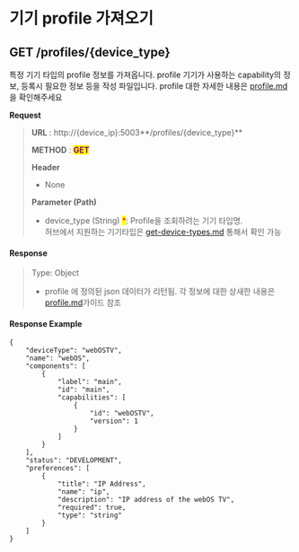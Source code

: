 # 기기 profile 가져오기

## GET /profiles/{device\_type}

특정 기기 타입의 profile 정보를 가져옵니다. profile 기기가 사용하는 capability의 정보, 등록시 필요한 정보 등을 작성 파일입니다. profile 대한 자세한 내용은 [profile.md](../../../../fundamentals/damda-device/custom-sub-device/profile.md "mention")을 확인해주세요



**Request**

> **URL** : http://{device\_ip}:5003**/profiles/{device\_type}**
>
> **METHOD** : <mark style="color:purple;">**GET**</mark>
>
> **Header**&#x20;
>
> * None
>
> **Parameter (Path)**
>
> * device\_type (String) <mark style="color:red;">\*</mark>: Profile을 조회하려는 기기 타입명. \
>   허브에서 지원하는 기기타입은 [get-device-types.md](get-device-types.md "mention") 통해서 확인 가능

#### Response

> Type: Object
>
> * profile 에 정의된 json 데이터가 리턴됨. 각 정보에 대한 상새한 내용은 [profile.md](../../../../fundamentals/damda-device/custom-sub-device/profile.md "mention")가이드 참조&#x20;

#### Response Example

```
{
    "deviceType": "webOSTV",
    "name": "webOS",
    "components": [
        {
            "label": "main",
            "id": "main",
            "capabilities": [
                {
                    "id": "webOSTV",
                    "version": 1
                }
            ]
        }
    ],
    "status": "DEVELOPMENT",
    "preferences": [
        {
            "title": "IP Address",
            "name": "ip",
            "description": "IP address of the webOS TV",
            "required": true,
            "type": "string"
        }
    ]
}

```
